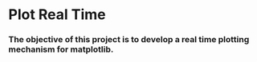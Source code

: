 # Plot Real Time

### The objective of this project is to develop a real time plotting mechanism for matplotlib.
